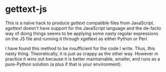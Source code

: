 # gettext-js

This is a naïve hack to produce *gettext* compatible files from JavaScript. *xgettext* doesn't have support for the JavaScript language and the de-facto way of doing things seems to be applying some nasty regular expressions on the JS file and running it through xgettext as either Python or Perl.

I have found this method to be insufficient for the code I write. Thus, this nasty thing. Theoretically, it is just as crappy as the other way. However in practice it wins out because it is better maintainable, smaller, and runs as a pure-Python solution (a plus if that is your environment).

